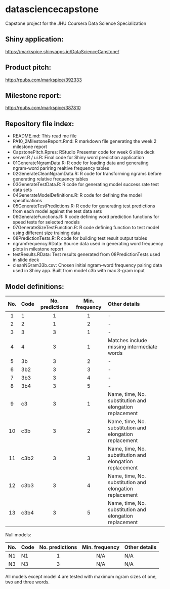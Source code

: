 # datasciencecapstone
Capstone project for the JHU Coursera Data Science Specialization

## Shiny application:
https://markspice.shinyapps.io/DataScienceCapstone/

## Product pitch:
http://rpubs.com/markspice/392333

## Milestone report:
http://rpubs.com/markspice/387810

## Repository file index:

- README.md: This read me file
- PA10_2MilestoneReport.Rmd: R markdown file generating the week 2 milestone report
- CapstonePitch.Rpres: RStudio Presenter code for week 6 slide deck
- server.R / ui.R: Final code for Shiny word prediction application
- 01GenerateNgramData.R: R code for loading data and generating ngram-word pariring realtive frequency tables
- 02GenerateCleanNgramData.R: R code for transforming ngrams before generating relative frequency tables
- 03GenerateTestData.R: R code for generating model success rate test data sets
- 04GenerateModelDefinitions.R: R code for defining the model specifications
- 05GenerateTestPredictions.R: R code for generating test predictions from each model against the test data sets
- 06GenerateFunctions.R: R code defining word prediction functions for speed tests for selected models
- 07GenerateSizeTestFunction.R: R code defining function to test model using different size training data
- 08PredictionTests.R: R code for building test result output tables
- ngramfrequency.RData: Source data used in generating word frequency plots in milestone report
- testResults.RData: Test results generated from 08PredictionTests used in slide deck
- cleanNGram33b.csv: Chosen initial ngram-word frequency pairing data used in Shiny app. Built from model c3b with max 3-gram input

## Model definitions:

| No. | Code | No. predictions | Min. frequency | Other details                                           |
| :-: | :--- | :-------------: | :------------: | :------------------------------------------------------ |
| 1   | 1    | 1               | 1              | -                                                       |
| 2   | 2    | 1               | 2              | -                                                       |
| 3   | 3    | 3               | 1              | -                                                       |
| 4   | 4    | 3               | 1              | Matches include missing intermediate words              |
| 5   | 3b   | 3               | 2              | -                                                       |
| 6   | 3b2  | 3               | 3              | -                                                       |
| 7   | 3b3  | 3               | 4              | -                                                       |
| 8   | 3b4  | 3               | 5              | -                                                       |
| 9   | c3   | 3               | 1              | Name, time, No. substitution and elongation replacement |
| 10  | c3b  | 3               | 2              | Name, time, No. substitution and elongation replacement |
| 11  | c3b2 | 3               | 3              | Name, time, No. substitution and elongation replacement |
| 12  | c3b3 | 3               | 4              | Name, time, No. substitution and elongation replacement |
| 13  | c3b4 | 3               | 5              | Name, time, No. substitution and elongation replacement |

Null models:

| No. | Code | No. predictions | Min. frequency | Other details                                           |
| :-: | :--- | :-------------: | :------------: | :------------------------------------------------------ |
| N1  | N1   | 1               | N/A            | N/A                                                     |
| N3  | N3   | 3               | N/A            | N/A                                                     |

All models except model 4 are tested with maximum ngram sizes of one, two and three words.
